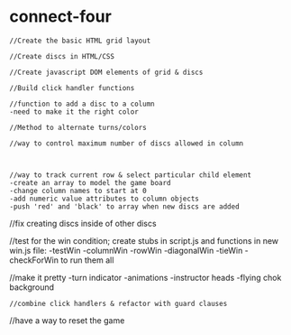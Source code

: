# connect-four

    //Create the basic HTML grid layout

    //Create discs in HTML/CSS

    //Create javascript DOM elements of grid & discs

    //Build click handler functions

    //function to add a disc to a column
    -need to make it the right color

    //Method to alternate turns/colors

    //way to control maximum number of discs allowed in column



    //way to track current row & select particular child element
    -create an array to model the game board
    -change column names to start at 0
    -add numeric value attributes to column objects
    -push 'red' and 'black' to array when new discs are added

//fix creating discs inside of other discs

//test for the win condition; create stubs in script.js and functions in new win.js file:
    -testWin
    -columnWin
    -rowWin
-diagonalWin
-tieWin
    -checkForWin to run them all

//make it pretty
-turn indicator
-animations
-instructor heads
-flying chok background

    //combine click handlers & refactor with guard clauses

//have a way to reset the game